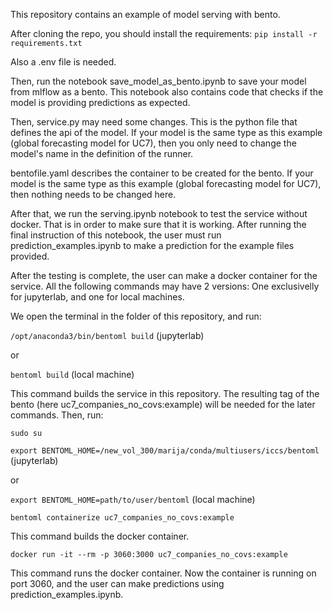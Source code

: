 This repository contains an example of model serving with bento.

After cloning the repo, you should install the requirements:
```pip install -r requirements.txt```

Also a .env file is needed.

Then, run the notebook save_model_as_bento.ipynb to save your model from mlflow as a bento. This notebook also contains code that checks if
the model is providing predictions as expected.

Then, service.py may need some changes. This is the python file that defines the api of the model. If your model is the same type as this example
(global forecasting model for UC7), then you only need to change the model's name in the definition of the runner.

bentofile.yaml describes the container to be created for the bento. If your model is the same type as this example
(global forecasting model for UC7), then nothing needs to be changed here. 

After that, we run the serving.ipynb notebook to test the service without docker. That is in order to make sure that it is working. 
After running the final instruction of this notebook, the user must run prediction_examples.ipynb to make a prediction for the example files provided.

After the testing is complete, the user can make a docker container for the service. All the following commands may have 2 versions: One exclusivelly for jupyterlab,
and one for local machines.

We open the terminal in the folder of this repository, and run:

```/opt/anaconda3/bin/bentoml build``` (jupyterlab)

or 

```bentoml build``` (local machine)

This command builds the service in this repository. The resulting tag of the bento (here uc7_companies_no_covs:example)
will be needed for the later commands. Then, run:

```sudo su```

```export BENTOML_HOME=/new_vol_300/marija/conda/multiusers/iccs/bentoml``` (jupyterlab)

or 

```export BENTOML_HOME=path/to/user/bentoml``` (local machine)


```bentoml containerize uc7_companies_no_covs:example```

This command builds the docker container.

```docker run -it --rm -p 3060:3000 uc7_companies_no_covs:example```

This command runs the docker container. Now the container is running on port 3060, and the user can make predictions using prediction_examples.ipynb.
